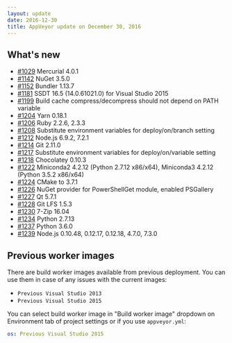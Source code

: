 ```yaml
---
layout: update
date: 2016-12-30
title: AppVeyor update on December 30, 2016
---
```


## What's new

* [#1029](https://github.com/appveyor/ci/issues/1029) Mercurial 4.0.1
* [#1142](https://github.com/appveyor/ci/issues/1142) NuGet 3.5.0
* [#1152](https://github.com/appveyor/ci/issues/1152) Bundler 1.13.7
* [#1181](https://github.com/appveyor/ci/issues/1181) SSDT 16.5 (14.0.61021.0) for Visual Studio 2015
* [#1199](https://github.com/appveyor/ci/issues/1199) Build cache compress/decompress should not depend on PATH variable
* [#1204](https://github.com/appveyor/ci/issues/1204) Yarn 0.18.1
* [#1206](https://github.com/appveyor/ci/issues/1206) Ruby 2.2.6, 2.3.3
* [#1208](https://github.com/appveyor/ci/issues/1208) Substitute environment variables for deploy/on/branch setting
* [#1212](https://github.com/appveyor/ci/issues/1212) Node.js 6.9.2, 7.2.1
* [#1214](https://github.com/appveyor/ci/issues/1214) Git 2.11.0
* [#1217](https://github.com/appveyor/ci/issues/1217) Substitute environment variables for deploy/on/variable setting 
* [#1218](https://github.com/appveyor/ci/issues/1218) Chocolatey 0.10.3
* [#1222](https://github.com/appveyor/ci/issues/1222) Miniconda2 4.2.12 (Python 2.7.12 x86/x64), Miniconda3 4.2.12 (Python 3.5.2 x86/x64)
* [#1224](https://github.com/appveyor/ci/issues/1224) CMake to 3.7.1
* [#1226](https://github.com/appveyor/ci/issues/1226) NuGet provider for PowerShellGet module, enabled PSGallery
* [#1227](https://github.com/appveyor/ci/issues/1227) Qt 5.7.1
* [#1228](https://github.com/appveyor/ci/issues/1228) Git LFS 1.5.3
* [#1230](https://github.com/appveyor/ci/issues/1230) 7-Zip 16.04
* [#1234](https://github.com/appveyor/ci/issues/1234) Python 2.7.13
* [#1237](https://github.com/appveyor/ci/issues/1237) Python 3.6.0
* [#1239](https://github.com/appveyor/ci/issues/1239) Node.js 0.10.48, 0.12.17, 0.12.18, 4.7.0, 7.3.0

## Previous worker images

There are build worker images available from previous deployment. You can use them in case of any issues with the current images:

* `Previous Visual Studio 2013`
* `Previous Visual Studio 2015`

You can select build worker image in "Build worker image" dropdown on Environment tab of project settings or if you use `appveyor.yml`:

```yaml
os: Previous Visual Studio 2015
```

